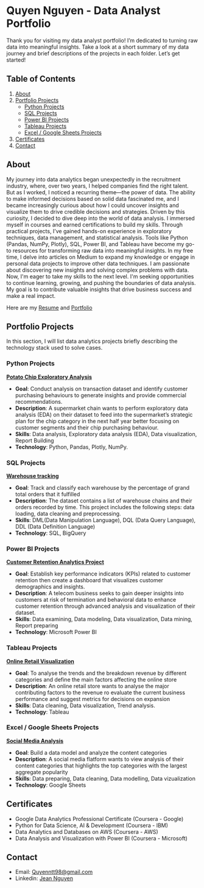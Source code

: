 # Quyen Nguyen - Data Analyst Portfolio

Thank you for visiting my data analyst portfolio! I’m dedicated to turning raw data into meaningful insights. Take a look at a short summary of my data journey and brief descriptions of the projects in each folder. Let’s get started!

## Table of Contents
1. [About](#About)
2. [Portfolio Projects](#Portfolio-Projects)
   - [Python Projects](#Python-projects)
   - [SQL Projects](#SQL-projects)
   - [Power BI Projects](#Power-BI-projects)
   - [Tableau Projects](#Tableau-projects)
   - [Excel / Google Sheets Projects](#Excel--Google-Sheets-projects)
4. [Certificates](#Certificates)
5. [Contact](#Contact)

## About

My journey into data analytics began unexpectedly in the recruitment industry, where, over two years, I helped companies find the right talent. But as I worked, I noticed a recurring theme—the power of data. The ability to make informed decisions based on solid data fascinated me, and I became increasingly curious about how I could uncover insights and visualize them to drive credible decisions and strategies.
Driven by this curiosity, I decided to dive deep into the world of data analysis. I immersed myself in courses and earned certifications to build my skills. Through practical projects, I’ve gained hands-on experience in exploratory techniques, data management, and statistical analysis. Tools like Python (Pandas, NumPy, Plotly), SQL, Power BI, and Tableau have become my go-to resources for transforming raw data into meaningful insights.
In my free time, I delve into articles on Medium to expand my knowledge or engage in personal data projects to improve other data techniques. I am passionate about discovering new insights and solving complex problems with data.
Now, I'm eager to take my skills to the next level. I'm seeking opportunities to continue learning, growing, and pushing the boundaries of data analysis. My goal is to contribute valuable insights that drive business success and make a real impact.

Here are my [Resume](https://github.com/Jeanetic/data-analyst-portfolio/blob/main/Quyen%20Nguyen%20-%20Data%20Analyst%20Resume.pdf) and [Portfolio](https://jean-nguyen-portfolio.unicornplatform.page/)

## Portfolio Projects
In this section, I will list data analytics projects briefly describing the technology stack used to solve cases.

### Python Projects
[**Potato Chip Exploratory Analysis**](https://github.com/Jeanetic/data-analyst-portfolio/tree/main/Python%20projects/Potato%20Chips%20Insights)
- **Goal**: Conduct analysis on transaction dataset and identify customer purchasing behaviours to generate insights and provide commercial recommendations.
- **Description**: A supermarket chain wants to perform exploratory data analysis (EDA) on their dataset to feed into the supermarket’s strategic plan for the chip category in the next half year better focusing on customer segments and their chip purchasing behaviour.
- **Skills**: Data analysis, Exploratory data analysis (EDA), Data visualization, Report Building
- **Technology**: Python, Pandas, Plotly, NumPy.

### SQL Projects
[**Warehouse tracking**](https://github.com/Jeanetic/data-analyst-portfolio/tree/main/SQL%20projects/Warehouse%20tracking)
- **Goal**: Track and classify each warehouse by the percentage of grand total orders that it fulfilled
- **Description**: The dataset contains a list of warehouse chains and their orders recorded by time. This project includes the following steps: data loading, data cleaning and preprocessing.
- **Skills**: DML(Data Manipulation Language), DQL (Data Query Language), DDL (Data Definition Language)
- **Technology**: SQL, BigQuery

### Power BI Projects
[**Customer Retention Analytics Project**](https://github.com/Jeanetic/data-analyst-portfolio/tree/main/Power%20BI%20projects/Customer%20Retention%20Analysis)
- **Goal**: Establish key performance indicators (KPIs) related to customer retention then create a dashboard that visualizes customer demographics and insights.
- **Description**: A telecom business seeks to gain deeper insights into customers at risk of termination and behavioral data to enhance customer retention through advanced analysis and visualization of their dataset.
- **Skills**: Data examining, Data modeling, Data visualization, Data mining, Report preparing
- **Technology**: Microsoft Power BI


### Tableau Projects
[**Online Retail Visualization**](https://github.com/Jeanetic/data-analyst-portfolio/tree/main/Tableau%20projects/Online%20Retails%20Visualization)
- **Goal**: To analyse the trends and the breakdown revenue by different categories and define the main factors affecting the online store
- **Description**: An online retail store wants to analyse the major contributing factors to the revenue ro evaluate the current business performance and suggest metrics for decisions on expansion
- **Skills**: Data cleaning, Data visualization, Trend analysis.
- **Technology**: Tableau

### Excel / Google Sheets Projects
[**Social Media Analysis**](https://github.com/Jeanetic/data-analyst-portfolio/tree/main/Google%20sheets%26Excel/Buzz%20Social)
- **Goal**: Build a data model and analyze the content categories
- **Description**: A social media flatform wants to view analysis of their content categories that highlights the top categories with the largest aggregate popularity
- **Skills**: Data preparing, Data cleaning, Data modelling, Data vizualization
- **Technology**: Google  Sheets

## Certificates
- Google Data Analytics Professional Certificate (Coursera - Google)
- Python for Data Science, AI & Development (Coursera - IBM)
- Data Analytics and Databases on AWS (Coursera - AWS)
- Data Analysis and Visualization with Power BI (Coursera - Microsoft)

## Contact
- Email: [Quyenntt98@gmail.com](mailto:Quyenntt98@gmail.com)
- Linkedin: [Jean Nguyen](https://www.linkedin.com/in/thu-quyen-nguyen/)


